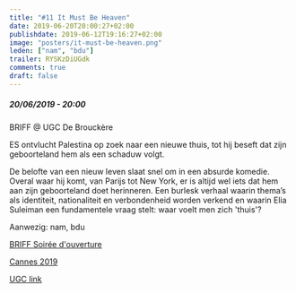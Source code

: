 ```yaml
---
title: "#11 It Must Be Heaven"
date: 2019-06-20T20:00:27+02:00
publishdate: 2019-06-12T19:16:27+02:00
image: "posters/it-must-be-heaven.png"
leden: ["nam", "bdu"]
trailer: RYSKzDiUGdk
comments: true
draft: false
---
```


##### 20/06/2019 - 20:00

BRIFF @ UGC De Brouckère

ES ontvlucht Palestina op zoek naar een nieuwe thuis, tot hij beseft dat zijn
geboorteland hem als een schaduw volgt.
<!--more-->
 De belofte van een nieuw leven slaat
snel om in een absurde komedie. Overal waar hij komt, van Parijs tot New York,
er is altijd wel iets dat hem aan zijn geboorteland doet herinneren.
Een burlesk verhaal waarin thema’s als identiteit, nationaliteit en
verbondenheid worden verkend en waarin Elia Suleiman een fundamentele
vraag stelt: waar voelt men zich 'thuis'?

Aanwezig: nam, bdu

[BRIFF Soirée d'ouverture](https://briff.be/soiree-douverture/)

[Cannes 2019](https://www.festival-cannes.com/en/festival/films/it-must-be-heaven)

[UGC link](https://www.ugc.be/film.html?id=7074&cinemaId=2)
